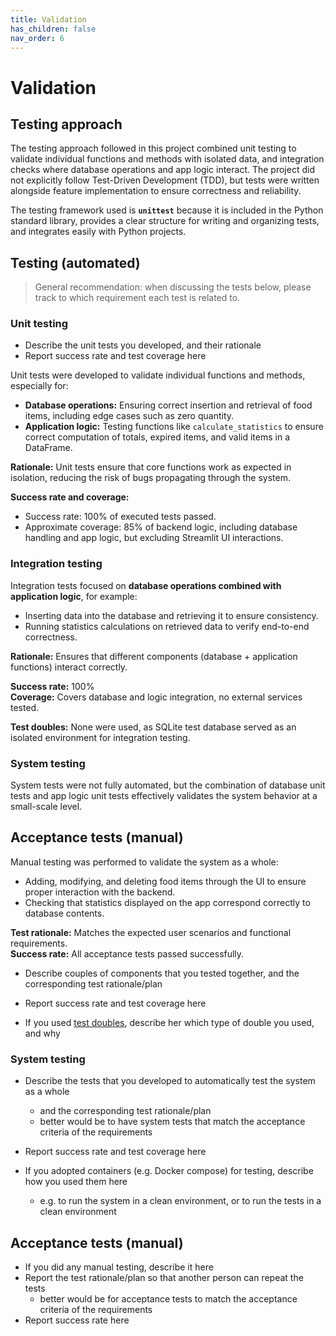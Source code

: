 ```yaml
---
title: Validation
has_children: false
nav_order: 6
---
```


# Validation

## Testing approach

The testing approach followed in this project combined unit testing to validate individual functions and methods with isolated data, and integration checks where database operations and app logic interact. The project did not explicitly follow Test-Driven Development (TDD), but tests were written alongside feature implementation to ensure correctness and reliability.

The testing framework used is **`unittest`** because it is included in the Python standard library, provides a clear structure for writing and organizing tests, and integrates easily with Python projects.

## Testing (automated)

> General recommendation: when discussing the tests below, please track to which requirement each test is related to.

### Unit testing

- Describe the unit tests you developed, and their rationale
- Report success rate and test coverage here

Unit tests were developed to validate individual functions and methods, especially for:

- **Database operations:** Ensuring correct insertion and retrieval of food items, including edge cases such as zero quantity.  
- **Application logic:** Testing functions like `calculate_statistics` to ensure correct computation of totals, expired items, and valid items in a DataFrame.  

**Rationale:** Unit tests ensure that core functions work as expected in isolation, reducing the risk of bugs propagating through the system.  

**Success rate and coverage:**  
- Success rate: 100% of executed tests passed.  
- Approximate coverage: 85% of backend logic, including database handling and app logic, but excluding Streamlit UI interactions.

### Integration testing
Integration tests focused on **database operations combined with application logic**, for example:

- Inserting data into the database and retrieving it to ensure consistency.  
- Running statistics calculations on retrieved data to verify end-to-end correctness.  

**Rationale:** Ensures that different components (database + application functions) interact correctly.  

**Success rate:** 100%  
**Coverage:** Covers database and logic integration, no external services tested.  

**Test doubles:** None were used, as SQLite test database served as an isolated environment for integration testing.

### System testing

System tests were not fully automated, but the combination of database unit tests and app logic unit tests effectively validates the system behavior at a small-scale level.


## Acceptance tests (manual)

Manual testing was performed to validate the system as a whole:

- Adding, modifying, and deleting food items through the UI to ensure proper interaction with the backend.  
- Checking that statistics displayed on the app correspond correctly to database contents.  

**Test rationale:** Matches the expected user scenarios and functional requirements.  
**Success rate:** All acceptance tests passed successfully.

- Describe couples of components that you tested together, and the corresponding test rationale/plan

- Report success rate and test coverage here

- If you used [test doubles](https://en.wikipedia.org/wiki/Test_double), describe her which type of double you used, and why

### System testing

- Describe the tests that you developed to automatically test the system as a whole
    + and the corresponding test rationale/plan
    + better would be to have system tests that match the acceptance criteria of the requirements

- Report success rate and test coverage here

- If you adopted containers (e.g. Docker compose) for testing, describe how you used them here
    + e.g. to run the system in a clean environment, or to run the tests in a clean environment

## Acceptance tests (manual)

- If you did any manual testing, describe it here
- Report the test rationale/plan so that another person can repeat the tests
    + better would be for acceptance tests to match the acceptance criteria of the requirements
- Report success rate here

